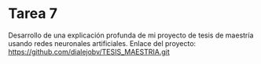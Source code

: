 # Tarea 7
Desarrollo de una explicación profunda de mi proyecto de tesis de maestría usando redes neuronales artificiales. Enlace del proyecto: https://github.com/dialejobv/TESIS_MAESTRIA.git
